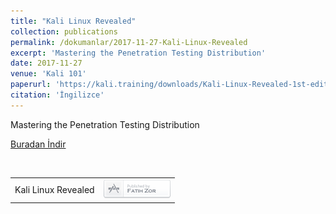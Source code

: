 ```yaml
---
title: "Kali Linux Revealed"
collection: publications
permalink: /dokumanlar/2017-11-27-Kali-Linux-Revealed
excerpt: 'Mastering the Penetration Testing Distribution'
date: 2017-11-27
venue: 'Kali 101'
paperurl: 'https://kali.training/downloads/Kali-Linux-Revealed-1st-edition.pdf'
citation: 'İngilizce'
---
```



Mastering the Penetration Testing Distribution

[Buradan İndir](https://kali.training/downloads/Kali-Linux-Revealed-1st-edition.pdf)

<br>

|   |   |
| :------------ | ------------: |
| Kali Linux Revealed  | [![Fatih Zor](/images/yazarX.png)](http://www.fatihzor.com.tr)  |


